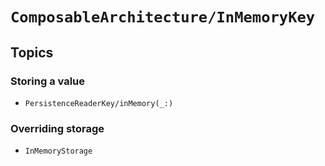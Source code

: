 # ``ComposableArchitecture/InMemoryKey``

## Topics

### Storing a value

- ``PersistenceReaderKey/inMemory(_:)``

### Overriding storage

- ``InMemoryStorage``
